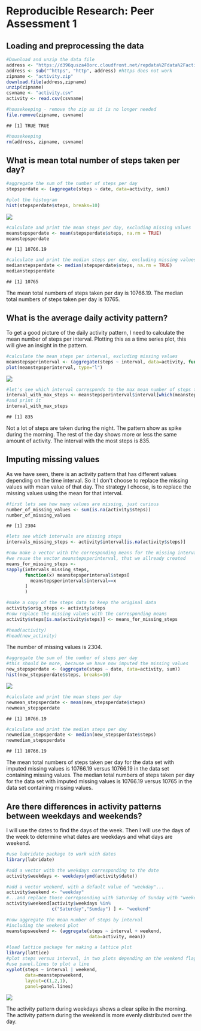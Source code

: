 # Reproducible Research: Peer Assessment 1


## Loading and preprocessing the data


```r
#Download and unzip the data file
address <- "https://d396qusza40orc.cloudfront.net/repdata%2Fdata%2Factivity.zip"
address <- sub("^https", "http", address) #https does not work
zipname <- "activity.zip"
download.file(address,zipname)
unzip(zipname)
csvname <- "activity.csv"
activity <- read.csv(csvname)

#housekeeping - remove the zip as it is no longer needed
file.remove(zipname, csvname)
```

```
## [1] TRUE TRUE
```

```r
#housekeeping
rm(address, zipname, csvname)
```

## What is mean total number of steps taken per day?


```r
#aggregate the sum of the number of steps per day
stepsperdate <- (aggregate(steps ~ date, data=activity, sum))

#plot the histogram
hist(stepsperdate$steps, breaks=10)
```

![](PA1_template_files/figure-html/unnamed-chunk-2-1.png) 

```r
#calculate and print the mean steps per day, excluding missing values 
meanstepsperdate <- mean(stepsperdate$steps, na.rm = TRUE)
meanstepsperdate
```

```
## [1] 10766.19
```

```r
#calculate and print the median steps per day, excluding missing values 
medianstepsperdate <- median(stepsperdate$steps, na.rm = TRUE)
medianstepsperdate
```

```
## [1] 10765
```

The mean total numbers of steps taken per day is 10766.19.
The median total numbers of steps taken per day is 10765.


## What is the average daily activity pattern?

To get a good picture of the daily activity pattern, I need to calculate the mean number of steps per interval. Plotting this as a time series plot, this will give an insight in the pattern.

```r
#calculate the mean steps per interval, excluding missing values
meanstepsperinterval <- (aggregate(steps ~ interval, data=activity, function(x) mean(x, na.rm = TRUE)))
plot(meanstepsperinterval, type="l")
```

![](PA1_template_files/figure-html/unnamed-chunk-3-1.png) 

```r
#let's see which interval corresponds to the max mean number of steps taken
interval_with_max_steps <- meanstepsperinterval$interval[which(meanstepsperinterval$steps == max(meanstepsperinterval$steps))]
#and print it
interval_with_max_steps 
```

```
## [1] 835
```

Not a lot of steps are taken during the night. The pattern show as spike during the morning. The rest of the day shows more or less the same amount of activity. The interval with the most steps is 835.

## Imputing missing values

As we have seen, there is an activity pattern that has different values depending on the time interval. So it I don't choose to replace the missing values with mean value of that day. The strategy I choose, is to replace the missing values using the mean for that interval.


```r
#first lets see how many values are missing, just curious
number_of_missing_values <- sum(is.na(activity$steps))
number_of_missing_values
```

```
## [1] 2304
```

```r
#lets see which intervals are missing steps
intervals_missing_steps <- activity$interval[is.na(activity$steps)]

#now make a vector with the corresponding means for the missing interval
#we reuse the vector meanstepsperinterval, that we allready created
means_for_missing_steps <-
sapply(intervals_missing_steps,
       function(x) meanstepsperinterval$steps[
         meanstepsperinterval$interval==x
       ]
       )

#make a copy of the steps data to keep the original data
activity$orig_steps <- activity$steps
#now replace the missing values with the corresponding means
activity$steps[is.na(activity$steps)] <- means_for_missing_steps

#head(activity)
#head(new_activity)
```

The number of missing values is 2304.


```r
#aggregate the sum of the number of steps per day
#this should be more, because we have now imputed the missing values
new_stepsperdate <- (aggregate(steps ~ date, data=activity, sum))
hist(new_stepsperdate$steps, breaks=10)
```

![](PA1_template_files/figure-html/unnamed-chunk-5-1.png) 

```r
#calculate and print the mean steps per day
newmean_stepsperdate <- mean(new_stepsperdate$steps)
newmean_stepsperdate
```

```
## [1] 10766.19
```

```r
#calculate and print the median steps per day
newmedian_stepsperdate <- median(new_stepsperdate$steps)
newmedian_stepsperdate
```

```
## [1] 10766.19
```
The mean total numbers of steps taken per day for the data set with imputed missing values
is 10766.19
versus 10766.19 in the data set containing missing values.
The median total numbers of steps taken per day for the data set with imputed missing values
is 10766.19
versus 10765 in the data set containing missing values.


## Are there differences in activity patterns between weekdays and weekends?
I will use the dates to find the days of the week. Then I will use the days of the week to determine what dates are weekdays and what days are weekend. 

```r
#use lubridate package to work with dates
library(lubridate)

#add a vector with the weekdays corresponding to the date
activity$weekdays <- weekdays(ymd(activity$date))

#add a vector weekend, with a default value of "weekday"...
activity$weekend <- "weekday"
#...and replace those correpsonding with Saturday of Sunday with "weekend" 
activity$weekend[activity$weekdays %in%
                 c("Saturday","Sunday") ] <- "weekend"

#now aggregate the mean number of steps by interval
#including the weekend plot
meanstepsweekend <- (aggregate(steps ~ interval + weekend,
                               data=activity, mean))

#load lattice package for making a lattice plot
library(lattice)
#plot steps versus interval, in two plots depending on the weekend flag
#use panel.lines to plot a line
xyplot(steps ~ interval | weekend,
       data=meanstepsweekend,
       layout=c(1,2,1),
       panel=panel.lines)
```

![](PA1_template_files/figure-html/unnamed-chunk-6-1.png) 

The activity pattern during weekdays shows a clear spike in the morning. The activity pattern during the weekend is more evenly distributed over the day.

